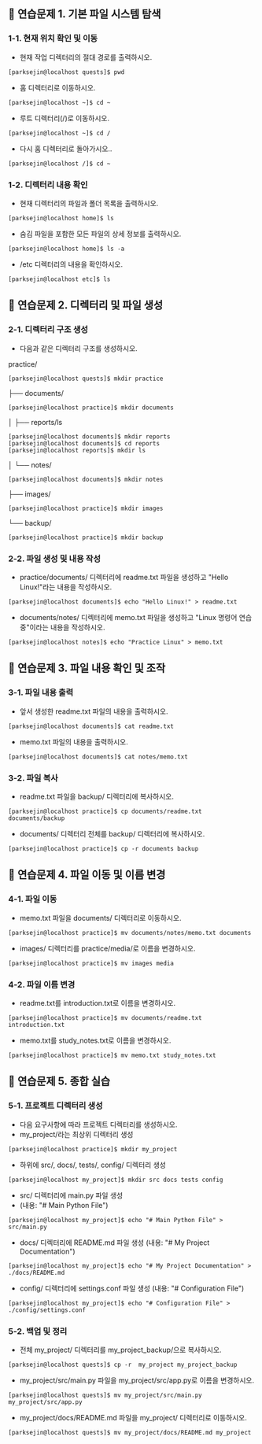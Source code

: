## 📁 연습문제 1. 기본 파일 시스템 탐색
### 1-1. 현재 위치 확인 및 이동
- 현재 작업 디렉터리의 절대 경로를 출력하시오.
```
[parksejin@localhost quests]$ pwd
```
- 홈 디렉터리로 이동하시오.
```
[parksejin@localhost ~]$ cd ~
```
- 루트 디렉터리(/)로 이동하시오.
```
[parksejin@localhost ~]$ cd /
```
- 다시 홈 디렉터리로 돌아가시오..
```
[parksejin@localhost /]$ cd ~
```
### 1-2. 디렉터리 내용 확인
- 현재 디렉터리의 파일과 폴더 목록을 출력하시오.
```
[parksejin@localhost home]$ ls
```
- 숨김 파일을 포함한 모든 파일의 상세 정보를 출력하시오.
```
[parksejin@localhost home]$ ls -a
```
- /etc 디렉터리의 내용을 확인하시오.
```
[parksejin@localhost etc]$ ls
```
## 📁 연습문제 2. 디렉터리 및 파일 생성
### 2-1. 디렉터리 구조 생성
- 다음과 같은 디렉터리 구조를 생성하시오.

practice/
```
[parksejin@localhost quests]$ mkdir practice
```
├── documents/
```
[parksejin@localhost practice]$ mkdir documents
```
│   ├── reports/ls
```
[parksejin@localhost documents]$ mkdir reports
[parksejin@localhost documents]$ cd reports
[parksejin@localhost reports]$ mkdir ls
```
│   └── notes/
```
[parksejin@localhost documents]$ mkdir notes
```
├── images/
```
[parksejin@localhost practice]$ mkdir images
```
└── backup/
```
[parksejin@localhost practice]$ mkdir backup
```
### 2-2. 파일 생성 및 내용 작성
- practice/documents/ 디렉터리에 readme.txt 파일을 생성하고 "Hello Linux!"라는 내용을 작성하시오.
```
[parksejin@localhost documents]$ echo "Hello Linux!" > readme.txt
```
- documents/notes/ 디렉터리에 memo.txt 파일을 생성하고 "Linux 명령어 연습 중"이라는 내용을 작성하시오.
```
[parksejin@localhost notes]$ echo "Practice Linux" > memo.txt
```
## 📁 연습문제 3. 파일 내용 확인 및 조작
### 3-1. 파일 내용 출력
- 앞서 생성한 readme.txt 파일의 내용을 출력하시오.
```
[parksejin@localhost documents]$ cat readme.txt
```
- memo.txt 파일의 내용을 출력하시오.
```
[parksejin@localhost documents]$ cat notes/memo.txt
```
### 3-2. 파일 복사
- readme.txt 파일을 backup/ 디렉터리에 복사하시오.
```
[parksejin@localhost practice]$ cp documents/readme.txt documents/backup
```
- documents/ 디렉터리 전체를 backup/ 디렉터리에 복사하시오.
```
[parksejin@localhost practice]$ cp -r documents backup
```
## 📁 연습문제 4. 파일 이동 및 이름 변경
### 4-1. 파일 이동
- memo.txt 파일을 documents/ 디렉터리로 이동하시오.
```
[parksejin@localhost practice]$ mv documents/notes/memo.txt documents
```
- images/ 디렉터리를 practice/media/로 이름을 변경하시오.
```
[parksejin@localhost practice]$ mv images media
```
### 4-2. 파일 이름 변경
- readme.txt를 introduction.txt로 이름을 변경하시오.
```
[parksejin@localhost practice]$ mv documents/readme.txt introduction.txt
```
- memo.txt를 study_notes.txt로 이름을 변경하시오.
```
[parksejin@localhost practice]$ mv memo.txt study_notes.txt
```
## 📁 연습문제 5. 종합 실습
### 5-1. 프로젝트 디렉터리 생성
- 다음 요구사항에 따라 프로젝트 디렉터리를 생성하시오.
- my_project/라는 최상위 디렉터리 생성
```
[parksejin@localhost practice]$ mkdir my_project
```
- 하위에 src/, docs/, tests/, config/ 디렉터리 생성
```
[parksejin@localhost my_project]$ mkdir src docs tests config
```
- src/ 디렉터리에 main.py 파일 생성
- (내용: "# Main Python File")
```
[parksejin@localhost my_project]$ echo "# Main Python File" > src/main.py
```
- docs/ 디렉터리에 README.md 파일 생성 (내용: "# My Project Documentation")
```
[parksejin@localhost my_project]$ echo "# My Project Documentation" > ./docs/README.md
```
- config/ 디렉터리에 settings.conf 파일 생성 (내용: "# Configuration File")
```
[parksejin@localhost my_project]$ echo "# Configuration File" > ./config/settings.conf
```
### 5-2. 백업 및 정리
- 전체 my_project/ 디렉터리를 my_project_backup/으로 복사하시오.
```
[parksejin@localhost quests]$ cp -r  my_project my_project_backup
```
- my_project/src/main.py 파일을 my_project/src/app.py로 이름을 변경하시오.
```
[parksejin@localhost quests]$ mv my_project/src/main.py my_project/src/app.py
```
- my_project/docs/README.md 파일을 my_project/ 디렉터리로 이동하시오.
```
[parksejin@localhost quests]$ mv my_project/docs/README.md my_project
```